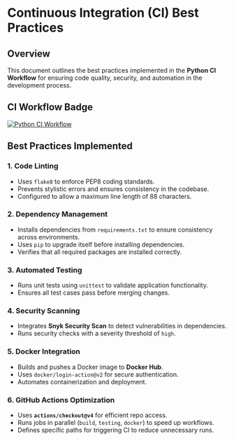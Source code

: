 # Continuous Integration (CI) Best Practices

## Overview

This document outlines the best practices implemented in the **Python CI Workflow** for ensuring code quality, security, and automation in the development process.

## CI Workflow Badge

[![Python CI Workflow](https://github.com/vladislav77777/S25-core-course-labs/actions/workflows/app_python.yaml/badge.svg?branch=lab_03)](https://github.com/vladislav77777/S25-core-course-labs/actions/workflows/app_python.yaml)

## Best Practices Implemented

### 1. **Code Linting**

- Uses `flake8` to enforce PEP8 coding standards.
- Prevents stylistic errors and ensures consistency in the codebase.
- Configured to allow a maximum line length of 88 characters.

### 2. **Dependency Management**

- Installs dependencies from `requirements.txt` to ensure consistency across environments.
- Uses `pip` to upgrade itself before installing dependencies.
- Verifies that all required packages are installed correctly.

### 3. **Automated Testing**

- Runs unit tests using `unittest` to validate application functionality.
- Ensures all test cases pass before merging changes.

### 4. **Security Scanning**

- Integrates **Snyk Security Scan** to detect vulnerabilities in dependencies.
- Runs security checks with a severity threshold of `high`.

### 5. **Docker Integration**

- Builds and pushes a Docker image to **Docker Hub**.
- Uses `docker/login-action@v2` for secure authentication.
- Automates containerization and deployment.

### 6. **GitHub Actions Optimization**

- Uses **`actions/checkout@v4`** for efficient repo access.
- Runs jobs in parallel (`build`, `testing`, `docker`) to speed up workflows.
- Defines specific paths for triggering CI to reduce unnecessary runs.
